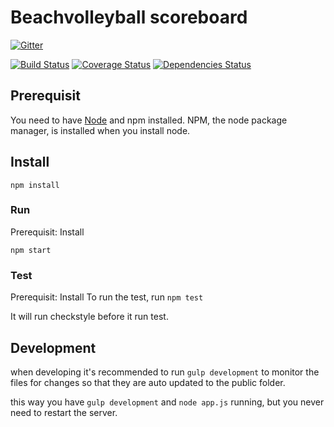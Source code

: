 # Beachvolleyball scoreboard

[![Gitter](https://badges.gitter.im/Join%20Chat.svg)](https://gitter.im/nvbf/beachvolleyball-scoreboard?utm_source=badge&utm_medium=badge&utm_campaign=pr-badge&utm_content=badge)

[![Build Status](https://travis-ci.org/SindreSvendby/beachvollleyball-scoreboard.svg?branch=master)](https://travis-ci.org/SindreSvendby/beachvollleyball-scoreboard)
[![Coverage Status](https://img.shields.io/coveralls/SindreSvendby/beachvollleyball-scoreboard.svg)](https://coveralls.io/r/SindreSvendby/beachvollleyball-scoreboard)
[![Dependencies Status](https://david-dm.org/SindreSvendby/beachvollleyball-scoreboard.svg?style=flat)](https://david-dm.org/SindreSvendby/beachvollleyball-scoreboard)
## Prerequisit

You need to have [Node](http://nodejs.org/) and npm installed.
NPM, the node package manager, is installed when you install node.

## Install

`npm install`


### Run
Prerequisit: Install

`npm start`


### Test
Prerequisit: Install
To run the test, run `npm test`

It will run checkstyle before it run test.


## Development

when developing it's recommended to run `gulp development` to monitor the files for changes so that they are auto updated
to the public folder.

this way you have `gulp development` and `node app.js` running, but you never need to restart the server.

